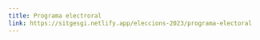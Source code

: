 ```yaml
---
title: Programa electroral
link: https://sitgesgi.netlify.app/eleccions-2023/programa-electoral
---
```


